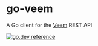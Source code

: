 # go-veem

A Go client for the [Veem](https://www.veem.com/) REST API

[![go.dev reference](https://img.shields.io/badge/go.dev-reference-007d9c?logo=go&logoColor=white&style=flat-rounded)](https://pkg.go.dev/github.com/tinyzimmer/go-veem)
